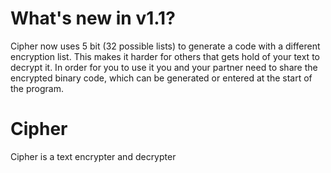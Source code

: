 # What's new in v1.1?
Cipher now uses 5 bit (32 possible lists) to generate a code with a different encryption list. This makes it harder for others that gets hold of your text to decrypt it. In order for you to use it you and your partner need to share the encrypted binary code, which can be generated or entered at the start of the program.

# Cipher
Cipher is a text encrypter and decrypter
